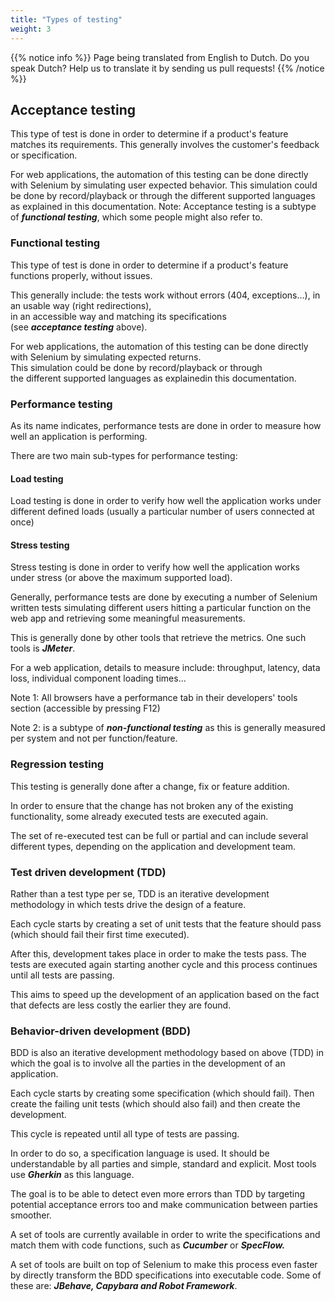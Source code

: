 ```yaml
---
title: "Types of testing"
weight: 3
---
```


{{% notice info %}}
<i class="fas fa-language"></i> Page being translated from 
English to Dutch. Do you speak Dutch? Help us to translate
it by sending us pull requests!
{{% /notice %}}

## Acceptance testing
This type of test is done in order to determine if a product's
feature matches its requirements. 
This generally involves the customer's feedback or specification.

For web applications, the automation of this testing can be done
directly with Selenium by simulating user expected behavior.
This simulation could be done by record/playback or through the
different supported languages as explained in this documentation.
Note: Acceptance testing is a subtype of **_functional testing_**,
which some people might also refer to.
            
### Functional testing
This type of test is done in order to determine if a product's
feature functions properly, without issues.
             
This generally include: the tests work without errors 
(404, exceptions...), in an usable way (right redirections),   
in an accessible way and matching its specifications            
(see **_acceptance testing_** above).

For web applications, the automation of this testing can be
done directly with Selenium by simulating expected returns.     
This simulation could be done by record/playback or through     
the different supported languages as explainedin this documentation.

### Performance testing
As its name indicates, performance tests are done in order
to measure how well an application is performing.

There are two main sub-types for performance testing:

#### Load testing
Load testing is done in order to verify how well the 
application works under different defined loads 
(usually a particular number of users connected at once)

#### Stress testing
Stress testing is done in order to verify how well the
application works under stress (or above the maximum supported load).

Generally, performance tests are done by executing a 
number of Selenium written tests simulating different users 
hitting a particular function on the web app and 
retrieving some meaningful measurements. 

This is generally done by other tools that retrieve the metrics.
One such tools is **_JMeter_**.

For a web application, details to measure include:
throughput, latency, data loss, individual component loading times...

Note 1: All browsers have a performance tab in their
developers' tools section (accessible by pressing F12)

Note 2: is a subtype of **_non-functional testing_**
as this is generally measured per system and not per function/feature.
            
### Regression testing
This testing is generally done after a change, fix or feature addition. 

In order to ensure that the change has not broken any of the existing 
functionality, some already executed tests are executed again. 
            
The set of re-executed test can be full or partial
and can include several different types, depending
on the application and development team.
            
### Test driven development (TDD)
Rather than a test type per se, TDD is an iterative
development methodology in which tests drive the design of a feature.

Each cycle starts by creating a set of unit tests that
the feature should pass (which should fail their first time executed).

After this, development takes place in order to make the tests pass. 
The tests are executed again starting another cycle 
and this process continues until all tests are passing.

This aims to speed up the development of an application
based on the fact that defects are less costly the earlier they are found.

### Behavior-driven development (BDD)
BDD is also an iterative development methodology
based on above (TDD) in which the goal is to involve
all the parties in the development of an application.

Each cycle starts by creating some specification 
(which should fail). Then create the failing unit 
tests (which should also fail) and then create the development. 

This cycle is repeated until all type of tests are passing.

In order to do so, a specification language is 
used. It should be understandable by all parties and 
simple, standard and explicit. 
Most tools use **_Gherkin_** as this language.

The goal is to be able to detect even more errors
than TDD by targeting potential acceptance errors
too and make communication between parties smoother.

A set of tools are currently available in order 
to write the specifications and match them with code functions,
such as **_Cucumber_** or **_SpecFlow._**

A set of tools are built on top of Selenium to make this process
even faster by directly transform the BDD specifications into 
executable code.
Some of these are: **_JBehave, Capybara and Robot Framework_**.
            

